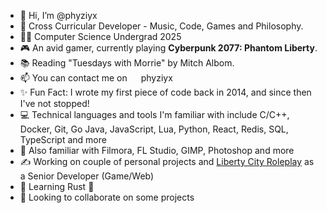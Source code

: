 - 👋 Hi, I’m @phyziyx
- 👀 Cross Curricular Developer - Music, Code, Games and Philosophy.
- 👨‍🎓 Computer Science Undergrad 2025
- 🎮 An avid gamer, currently playing **Cyberpunk 2077: Phantom Liberty**.
- 📚 Reading "Tuesdays with Morrie" by Mitch Albom.
- 📫 You can contact me on <img src="https://discord.com/assets/3437c10597c1526c3dbd98c737c2bcae.svg" width="14" height="14"> phyziyx
- ✨ Fun Fact: I wrote my first piece of code back in 2014, and since then I've not stopped!
- 💻 Technical languages and tools I'm familiar with include C/C++, Docker, Git, Go Java, JavaScript, Lua, Python, React, Redis, SQL, TypeScript and more
- 🎨 Also familiar with Filmora, FL Studio, GIMP, Photoshop and more
- ✍ Working on couple of personal projects and [Liberty City Roleplay](https://lc-rp.mp) as a Senior Developer (Game/Web)
- 🌱 Learning Rust 🦀
- 💞️ Looking to collaborate on some projects

<!---
  Peeking huh?
--->
